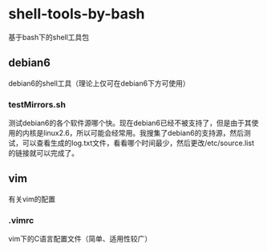 # shell-tools-by-bash
基于bash下的shell工具包
## debian6
debian6的shell工具（理论上仅可在debian6下方可使用）
### testMirrors.sh
测试debian6的各个软件源哪个快。现在debian6已经不被支持了，但是由于其使用的内核是linux2.6，所以可能会经常用。我搜集了debian6的支持源，然后测试，可以查看生成的log.txt文件，看看哪个时间最少，然后更改/etc/source.list的链接就可以完成了。
## vim
有关vim的配置
### .vimrc 
vim下的C语言配置文件（简单、适用性较广）
